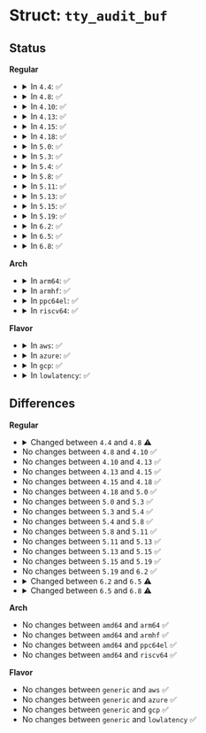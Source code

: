 # Struct: <code>tty_audit_buf</code>

## Status
<b>Regular</b>
<ul>
<li>
<details>
<summary>In <code>4.4</code>: ✅</summary>

```c
struct tty_audit_buf {
    atomic_t count;
    struct mutex mutex;
    int major;
    int minor;
    unsigned int icanon;
    size_t valid;
    unsigned char *data;
};
```
</details>
</li>
<li>
<details>
<summary>In <code>4.8</code>: ✅</summary>

```c
struct tty_audit_buf {
    struct mutex mutex;
    dev_t dev;
    unsigned int icanon;
    size_t valid;
    unsigned char *data;
};
```
</details>
</li>
<li>
<details>
<summary>In <code>4.10</code>: ✅</summary>

```c
struct tty_audit_buf {
    struct mutex mutex;
    dev_t dev;
    unsigned int icanon;
    size_t valid;
    unsigned char *data;
};
```
</details>
</li>
<li>
<details>
<summary>In <code>4.13</code>: ✅</summary>

```c
struct tty_audit_buf {
    struct mutex mutex;
    dev_t dev;
    unsigned int icanon;
    size_t valid;
    unsigned char *data;
};
```
</details>
</li>
<li>
<details>
<summary>In <code>4.15</code>: ✅</summary>

```c
struct tty_audit_buf {
    struct mutex mutex;
    dev_t dev;
    unsigned int icanon;
    size_t valid;
    unsigned char *data;
};
```
</details>
</li>
<li>
<details>
<summary>In <code>4.18</code>: ✅</summary>

```c
struct tty_audit_buf {
    struct mutex mutex;
    dev_t dev;
    unsigned int icanon;
    size_t valid;
    unsigned char *data;
};
```
</details>
</li>
<li>
<details>
<summary>In <code>5.0</code>: ✅</summary>

```c
struct tty_audit_buf {
    struct mutex mutex;
    dev_t dev;
    unsigned int icanon;
    size_t valid;
    unsigned char *data;
};
```
</details>
</li>
<li>
<details>
<summary>In <code>5.3</code>: ✅</summary>

```c
struct tty_audit_buf {
    struct mutex mutex;
    dev_t dev;
    unsigned int icanon;
    size_t valid;
    unsigned char *data;
};
```
</details>
</li>
<li>
<details>
<summary>In <code>5.4</code>: ✅</summary>

```c
struct tty_audit_buf {
    struct mutex mutex;
    dev_t dev;
    unsigned int icanon;
    size_t valid;
    unsigned char *data;
};
```
</details>
</li>
<li>
<details>
<summary>In <code>5.8</code>: ✅</summary>

```c
struct tty_audit_buf {
    struct mutex mutex;
    dev_t dev;
    unsigned int icanon;
    size_t valid;
    unsigned char *data;
};
```
</details>
</li>
<li>
<details>
<summary>In <code>5.11</code>: ✅</summary>

```c
struct tty_audit_buf {
    struct mutex mutex;
    dev_t dev;
    unsigned int icanon;
    size_t valid;
    unsigned char *data;
};
```
</details>
</li>
<li>
<details>
<summary>In <code>5.13</code>: ✅</summary>

```c
struct tty_audit_buf {
    struct mutex mutex;
    dev_t dev;
    unsigned int icanon;
    size_t valid;
    unsigned char *data;
};
```
</details>
</li>
<li>
<details>
<summary>In <code>5.15</code>: ✅</summary>

```c
struct tty_audit_buf {
    struct mutex mutex;
    dev_t dev;
    unsigned int icanon;
    size_t valid;
    unsigned char *data;
};
```
</details>
</li>
<li>
<details>
<summary>In <code>5.19</code>: ✅</summary>

```c
struct tty_audit_buf {
    struct mutex mutex;
    dev_t dev;
    unsigned int icanon;
    size_t valid;
    unsigned char *data;
};
```
</details>
</li>
<li>
<details>
<summary>In <code>6.2</code>: ✅</summary>

```c
struct tty_audit_buf {
    struct mutex mutex;
    dev_t dev;
    unsigned int icanon;
    size_t valid;
    unsigned char *data;
};
```
</details>
</li>
<li>
<details>
<summary>In <code>6.5</code>: ✅</summary>

```c
struct tty_audit_buf {
    struct mutex mutex;
    dev_t dev;
    bool icanon;
    size_t valid;
    unsigned char *data;
};
```
</details>
</li>
<li>
<details>
<summary>In <code>6.8</code>: ✅</summary>

```c
struct tty_audit_buf {
    struct mutex mutex;
    dev_t dev;
    bool icanon;
    size_t valid;
    u8 *data;
};
```
</details>
</li>
</ul>
<b>Arch</b>
<ul>
<li>
<details>
<summary>In <code>arm64</code>: ✅</summary>

```c
struct tty_audit_buf {
    struct mutex mutex;
    dev_t dev;
    unsigned int icanon;
    size_t valid;
    unsigned char *data;
};
```
</details>
</li>
<li>
<details>
<summary>In <code>armhf</code>: ✅</summary>

```c
struct tty_audit_buf {
    struct mutex mutex;
    dev_t dev;
    unsigned int icanon;
    size_t valid;
    unsigned char *data;
};
```
</details>
</li>
<li>
<details>
<summary>In <code>ppc64el</code>: ✅</summary>

```c
struct tty_audit_buf {
    struct mutex mutex;
    dev_t dev;
    unsigned int icanon;
    size_t valid;
    unsigned char *data;
};
```
</details>
</li>
<li>
<details>
<summary>In <code>riscv64</code>: ✅</summary>

```c
struct tty_audit_buf {
    struct mutex mutex;
    dev_t dev;
    unsigned int icanon;
    size_t valid;
    unsigned char *data;
};
```
</details>
</li>
</ul>
<b>Flavor</b>
<ul>
<li>
<details>
<summary>In <code>aws</code>: ✅</summary>

```c
struct tty_audit_buf {
    struct mutex mutex;
    dev_t dev;
    unsigned int icanon;
    size_t valid;
    unsigned char *data;
};
```
</details>
</li>
<li>
<details>
<summary>In <code>azure</code>: ✅</summary>

```c
struct tty_audit_buf {
    struct mutex mutex;
    dev_t dev;
    unsigned int icanon;
    size_t valid;
    unsigned char *data;
};
```
</details>
</li>
<li>
<details>
<summary>In <code>gcp</code>: ✅</summary>

```c
struct tty_audit_buf {
    struct mutex mutex;
    dev_t dev;
    unsigned int icanon;
    size_t valid;
    unsigned char *data;
};
```
</details>
</li>
<li>
<details>
<summary>In <code>lowlatency</code>: ✅</summary>

```c
struct tty_audit_buf {
    struct mutex mutex;
    dev_t dev;
    unsigned int icanon;
    size_t valid;
    unsigned char *data;
};
```
</details>
</li>
</ul>

## Differences
<b>Regular</b>
<ul>
<li>
<details>
<summary>Changed between <code>4.4</code> and <code>4.8</code> ⚠️</summary>
<ul>
<li>
<b>Field added. </b>
<code>dev_t dev</code>
</li>
<li>
<b>Field removed. </b>
<code>atomic_t count</code>
</li>
<li>
<b>Field removed. </b>
<code>int major</code>
</li>
<li>
<b>Field removed. </b>
<code>int minor</code>
</li>
</ul>
</details>
</li>
<li>
No changes between <code>4.8</code> and <code>4.10</code> ✅
</li>
<li>
No changes between <code>4.10</code> and <code>4.13</code> ✅
</li>
<li>
No changes between <code>4.13</code> and <code>4.15</code> ✅
</li>
<li>
No changes between <code>4.15</code> and <code>4.18</code> ✅
</li>
<li>
No changes between <code>4.18</code> and <code>5.0</code> ✅
</li>
<li>
No changes between <code>5.0</code> and <code>5.3</code> ✅
</li>
<li>
No changes between <code>5.3</code> and <code>5.4</code> ✅
</li>
<li>
No changes between <code>5.4</code> and <code>5.8</code> ✅
</li>
<li>
No changes between <code>5.8</code> and <code>5.11</code> ✅
</li>
<li>
No changes between <code>5.11</code> and <code>5.13</code> ✅
</li>
<li>
No changes between <code>5.13</code> and <code>5.15</code> ✅
</li>
<li>
No changes between <code>5.15</code> and <code>5.19</code> ✅
</li>
<li>
No changes between <code>5.19</code> and <code>6.2</code> ✅
</li>
<li>
<details>
<summary>Changed between <code>6.2</code> and <code>6.5</code> ⚠️</summary>
<ul>
<li>
<b>Field type changed. </b>
<code>unsigned int icanon</code> ➡️ <code>bool icanon</code>
</li>
</ul>
</details>
</li>
<li>
<details>
<summary>Changed between <code>6.5</code> and <code>6.8</code> ⚠️</summary>
<ul>
<li>
<b>Field type changed. </b>
<code>unsigned char *data</code> ➡️ <code>u8 *data</code>
</li>
</ul>
</details>
</li>
</ul>
<b>Arch</b>
<ul>
<li>
No changes between <code>amd64</code> and <code>arm64</code> ✅
</li>
<li>
No changes between <code>amd64</code> and <code>armhf</code> ✅
</li>
<li>
No changes between <code>amd64</code> and <code>ppc64el</code> ✅
</li>
<li>
No changes between <code>amd64</code> and <code>riscv64</code> ✅
</li>
</ul>
<b>Flavor</b>
<ul>
<li>
No changes between <code>generic</code> and <code>aws</code> ✅
</li>
<li>
No changes between <code>generic</code> and <code>azure</code> ✅
</li>
<li>
No changes between <code>generic</code> and <code>gcp</code> ✅
</li>
<li>
No changes between <code>generic</code> and <code>lowlatency</code> ✅
</li>
</ul>
